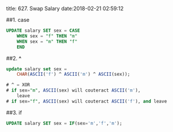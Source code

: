 title: 627. Swap Salary
date:2018-02-21 02:59:12

##1. case
```sql
UPDATE salary SET sex = CASE
    WHEN sex = "f" THEN "m"
    WHEN sex = "m" THEN "f"
    END
```

##2. **^**
```sql
update salary set sex = 
    CHAR(ASCII('f') ^ ASCII('m') ^ ASCII(sex));

# ^ = XOR
# if sex="m", ASCII(sex) will couteract ASCII('m'), 
    leave  
# if sex="f", ASCII(sex) will couteract ASCII('f'), and leave 
```

##3. if
```sql
UPDATE salary SET sex = IF(sex='m','f','m');
```

